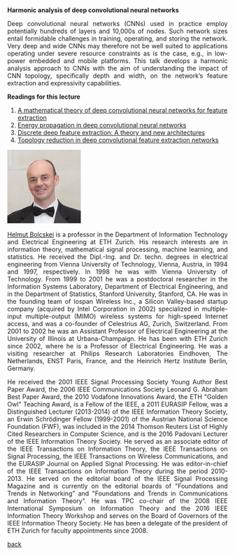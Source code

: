 <div class="abstract">   

<strong>Harmonic analysis of deep convolutional neural networks</strong>
<p align="justify">Deep convolutional neural networks (CNNs) used in practice employ potentially hundreds of layers and 10,000s of nodes. Such network sizes entail formidable challenges in training, operating, and storing the network. Very deep and wide CNNs may therefore not be well suited to applications operating under severe resource constraints as is the case, e.g., in low-power embedded and mobile platforms. This talk develops a harmonic analysis approach to CNNs with the aim of understanding the impact of CNN topology, specifically depth and width, on the network’s feature extraction and expressivity capabilities.</p>  
<strong>Readings for this lecture</strong>  
<ol>
    <li>
    <a href="https://www.nari.ee.ethz.ch/commth//pubs/files/deep-2016.pdf"> A mathematical theory of deep convolutional neural networks for feature extraction </a>
    </li>
    <li>
    <a href="https://www.nari.ee.ethz.ch/commth//pubs/files/Energy2017.pdf"> Energy propagation in deep convolutional neural networks </a>
    </li>
	<li>
	<a href="https://www.nari.ee.ethz.ch/commth//pubs/files/ICML2016.pdf"> Discrete deep feature extraction: A theory and new architectures </a>
	</li>
    <li>
    <a href="https://www.nari.ee.ethz.ch/commth//pubs/files/SPIE2017.pdf"> Topology reduction in deep convolutional feature extraction networks </a>
    </li>
</ol>
</div>

![Helmut Bolcskei](/assets/img/bolcskei.jpg)  

<p align="justify"><a href="https://www.nari.ee.ethz.ch/commth/people/show/boelcskei">Helmut Bolcskei</a> is a professor in the Department of Information Technology and Electrical Engineering at ETH Zurich. His research interests are in information theory, mathematical signal processing, machine learning, and statistics. He received the Dipl.-Ing. and Dr. techn. degrees in electrical engineering from Vienna University of Technology, Vienna, Austria, in 1994 and 1997, respectively. In 1998 he was with Vienna University of Technology. From 1999 to 2001 he was a postdoctoral researcher in the Information Systems Laboratory, Department of Electrical Engineering, and in the Department of Statistics, Stanford University, Stanford, CA. He was in the founding team of Iospan Wireless Inc., a Silicon Valley-based startup company (acquired by Intel Corporation in 2002) specialized in multiple-input multiple-output (MIMO) wireless systems for high-speed Internet access, and was a co-founder of Celestrius AG, Zurich, Switzerland. From 2001 to 2002 he was an Assistant Professor of Electrical Engineering at the University of Illinois at Urbana-Champaign. He has been with ETH Zurich since 2002, where he is a Professor of Electrical Engineering. He was a visiting researcher at Philips Research Laboratories Eindhoven, The Netherlands, ENST Paris, France, and the Heinrich Hertz Institute Berlin, Germany.</p>

<p align="justify">He received the 2001 IEEE Signal Processing Society Young Author Best Paper Award, the 2006 IEEE Communications Society Leonard G. Abraham Best Paper Award, the 2010 Vodafone Innovations Award, the ETH "Golden Owl" Teaching Award, is a Fellow of the IEEE, a 2011 EURASIP Fellow, was a Distinguished Lecturer (2013-2014) of the IEEE Information Theory Society, an Erwin Schrödinger Fellow (1999-2001) of the Austrian National Science Foundation (FWF), was included in the 2014 Thomson Reuters List of Highly Cited Researchers in Computer Science, and is the 2016 Padovani Lecturer of the IEEE Information Theory Society. He served as an associate editor of the IEEE Transactions on Information Theory, the IEEE Transactions on Signal Processing, the IEEE Transactions on Wireless Communications, and the EURASIP Journal on Applied Signal Processing. He was editor-in-chief of the IEEE Transactions on Information Theory during the period 2010-2013. He served on the editorial board of the IEEE Signal Processing Magazine and is currently on the editorial boards of "Foundations and Trends in Networking” and "Foundations and Trends in Communications and Information Theory”. He was TPC co-chair of the 2008 IEEE International Symposium on Information Theory and the 2016 IEEE Information Theory Workshop and serves on the Board of Governors of the IEEE Information Theory Society. He has been a delegate of the president of ETH Zurich for faculty appointments since 2008.</p>

[back](./)
